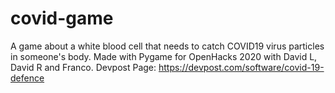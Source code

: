 # covid-game
A game about a white blood cell that needs to catch COVID19 virus particles in someone's body. Made with Pygame for OpenHacks 2020 with David L, David R and Franco. 
Devpost Page: https://devpost.com/software/covid-19-defence

